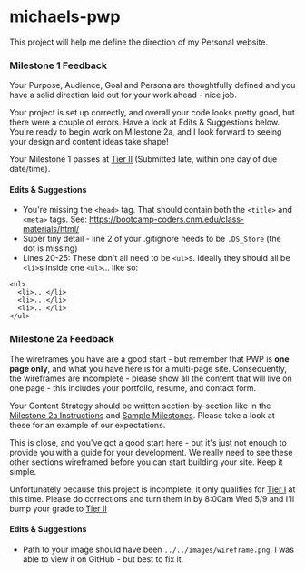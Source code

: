 # michaels-pwp
This project will help me define the direction of my Personal website.

### Milestone 1 Feedback
Your Purpose, Audience, Goal and Persona are thoughtfully defined and you have a solid direction laid out for your work ahead - nice job.

Your project is set up correctly, and overall your code looks pretty good, but there were a couple of errors. Have a look at Edits &amp; Suggestions below. You're ready to begin work on Milestone 2a, and I look forward to seeing your design and content ideas take shape!

Your Milestone 1 passes at [Tier II](https://bootcamp-coders.cnm.edu/projects/personal/rubric/) (Submitted late, within one day of due date/time).

#### Edits &amp; Suggestions
- You're missing the `<head>` tag. That should contain both the `<title>` and `<meta>` tags. See: https://bootcamp-coders.cnm.edu/class-materials/html/
- Super tiny detail - line 2 of your .gitignore needs to be `.DS_Store` (the dot is missing)
- Lines 20-25: These don't all need to be `<ul>`s. Ideally they should all be `<li>`s inside one `<ul>`... like so:
```
<ul>
  <li>...</li>
  <li>...</li>
  <li>...</li>
</ul>
```
### Milestone 2a Feedback
The wireframes you have are a good start - but remember that PWP is **one page only**, and what you have here is for a multi-page site. Consequently, the wireframes are incomplete - please show all the content that will live on one page - this includes your portfolio, resume, and contact form.

Your Content Strategy should be written section-by-section like in the [Milestone 2a Instructions](https://bootcamp-coders.cnm.edu/projects/personal/milestone-two/)
and [Sample Milestones](https://bootcamp-coders.cnm.edu/projects/personal/example/). Please take a look at these for an example of our expectations.

This is close, and you've got a good start here - but it's just not enough to provide you with a guide for your development. We really need to see these other sections wireframed before you can start building your site. Keep it simple. 

Unfortunately because this project is incomplete, it only qualifies for [Tier I](https://bootcamp-coders.cnm.edu/projects/personal/rubric/) at this time. Please do corrections and turn them in by 8:00am Wed 5/9 and I'll bump your grade to [Tier II](https://bootcamp-coders.cnm.edu/projects/personal/rubric/)


#### Edits &amp; Suggestions
- Path to your image should have been `../../images/wireframe.png`. I was able to view it on GitHub - but best to fix it.

